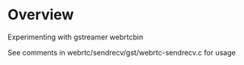 # Overview

Experimenting with gstreamer webrtcbin

See comments in webrtc/sendrecv/gst/webrtc-sendrecv.c for usage
